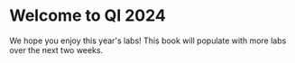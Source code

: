 # Welcome to QI 2024

We hope you enjoy this year's labs! This book will populate with more labs over the next two weeks.

```{tableofcontents}
```